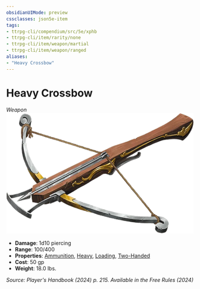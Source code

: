 ```yaml
---
obsidianUIMode: preview
cssclasses: json5e-item
tags:
- ttrpg-cli/compendium/src/5e/xphb
- ttrpg-cli/item/rarity/none
- ttrpg-cli/item/weapon/martial
- ttrpg-cli/item/weapon/ranged
aliases: 
- "Heavy Crossbow"
---
```

# Heavy Crossbow
*Weapon*  
![](3-Mechanics/CLI/items/img/heavy-crossbow.webp#right)

- **Damage**: 1d10 piercing
- **Range**: 100/400
- **Properties**: [Ammunition](3-Mechanics/CLI/rules/item-properties.md#Ammunition), [Heavy](3-Mechanics/CLI/rules/item-properties.md#Heavy), [Loading](3-Mechanics/CLI/rules/item-properties.md#Loading), [Two-Handed](3-Mechanics/CLI/rules/item-properties.md#Two-Handed)
- **Cost**: 50 gp
- **Weight**: 18.0 lbs.

*Source: Player's Handbook (2024) p. 215. Available in the Free Rules (2024)*
